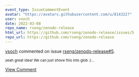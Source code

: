 ```yaml
---
event_type: IssueCommentEvent
avatar: "https://avatars.githubusercontent.com/u/814322?"
user: vsoch
date: 2022-03-08
repo_name: rseng/zenodo-release
html_url: https://github.com/rseng/zenodo-release/issues/5
repo_url: https://github.com/rseng/zenodo-release
---
```


<a href='https://github.com/vsoch' target='_blank'>vsoch</a> commented on issue <a href='https://github.com/rseng/zenodo-release/issues/5' target='_blank'>rseng/zenodo-release#5</a>.

<small>yeah great idea! We can just shove this into glob :)...</small>

<a href='https://github.com/rseng/zenodo-release/issues/5' target='_blank'>View Comment</a>